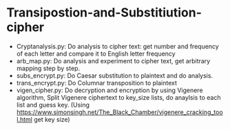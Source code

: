 # Transipostion-and-Substitiution-cipher
- Cryptanalysis.py: Do analysis to cipher text: get number and frequency of each letter and compare it to English letter frequency
- arb_map.py: Do analysis and experiment to cipher text, get arbitrary mapping step by step.
- subs_encrypt.py: Do Caesar substitution to plaintext and do analysis.
- trans_encrypt.py: Do Columnar transposition to plaintext
- vigen_cipher.py: Do decryption and encryption by using Vigenere algorithm, Split Vigenere ciphertext to key_size lists, do anaylsis to each list and guess key. (Using https://www.simonsingh.net/The_Black_Chamber/vigenere_cracking_tool.html get key size)
